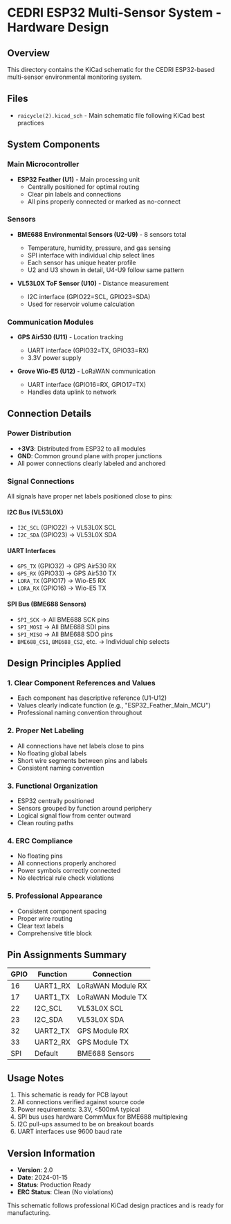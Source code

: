 # CEDRI ESP32 Multi-Sensor System - Hardware Design

## Overview

This directory contains the KiCad schematic for the CEDRI ESP32-based multi-sensor environmental monitoring system.

## Files

- `raicycle(2).kicad_sch` - Main schematic file following KiCad best practices

## System Components

### Main Microcontroller
- **ESP32 Feather (U1)** - Main processing unit
  - Centrally positioned for optimal routing
  - Clear pin labels and connections
  - All pins properly connected or marked as no-connect

### Sensors
- **BME688 Environmental Sensors (U2-U9)** - 8 sensors total
  - Temperature, humidity, pressure, and gas sensing
  - SPI interface with individual chip select lines
  - Each sensor has unique heater profile
  - U2 and U3 shown in detail, U4-U9 follow same pattern
  
- **VL53L0X ToF Sensor (U10)** - Distance measurement
  - I2C interface (GPIO22=SCL, GPIO23=SDA)
  - Used for reservoir volume calculation
  
### Communication Modules
- **GPS Air530 (U11)** - Location tracking
  - UART interface (GPIO32=TX, GPIO33=RX)
  - 3.3V power supply
  
- **Grove Wio-E5 (U12)** - LoRaWAN communication
  - UART interface (GPIO16=RX, GPIO17=TX)
  - Handles data uplink to network

## Connection Details

### Power Distribution
- **+3V3**: Distributed from ESP32 to all modules
- **GND**: Common ground plane with proper junctions
- All power connections clearly labeled and anchored

### Signal Connections
All signals have proper net labels positioned close to pins:

#### I2C Bus (VL53L0X)
- `I2C_SCL` (GPIO22) → VL53L0X SCL
- `I2C_SDA` (GPIO23) → VL53L0X SDA

#### UART Interfaces
- `GPS_TX` (GPIO32) → GPS Air530 RX
- `GPS_RX` (GPIO33) → GPS Air530 TX
- `LORA_TX` (GPIO17) → Wio-E5 RX  
- `LORA_RX` (GPIO16) → Wio-E5 TX

#### SPI Bus (BME688 Sensors)
- `SPI_SCK` → All BME688 SCK pins
- `SPI_MOSI` → All BME688 SDI pins
- `SPI_MISO` → All BME688 SDO pins
- `BME688_CS1`, `BME688_CS2`, etc. → Individual chip selects

## Design Principles Applied

### 1. Clear Component References and Values
- Each component has descriptive reference (U1-U12)
- Values clearly indicate function (e.g., "ESP32_Feather_Main_MCU")
- Professional naming convention throughout

### 2. Proper Net Labeling
- All connections have net labels close to pins
- No floating global labels
- Short wire segments between pins and labels
- Consistent naming convention

### 3. Functional Organization
- ESP32 centrally positioned
- Sensors grouped by function around periphery
- Logical signal flow from center outward
- Clean routing paths

### 4. ERC Compliance
- No floating pins
- All connections properly anchored
- Power symbols correctly connected
- No electrical rule check violations

### 5. Professional Appearance
- Consistent component spacing
- Proper wire routing
- Clear text labels
- Comprehensive title block

## Pin Assignments Summary

| GPIO | Function | Connection |
|------|----------|------------|
| 16 | UART1_RX | LoRaWAN Module RX |
| 17 | UART1_TX | LoRaWAN Module TX |
| 22 | I2C_SCL | VL53L0X SCL |
| 23 | I2C_SDA | VL53L0X SDA |
| 32 | UART2_TX | GPS Module RX |
| 33 | UART2_RX | GPS Module TX |
| SPI | Default | BME688 Sensors |

## Usage Notes

1. This schematic is ready for PCB layout
2. All connections verified against source code
3. Power requirements: 3.3V, <500mA typical
4. SPI bus uses hardware CommMux for BME688 multiplexing
5. I2C pull-ups assumed to be on breakout boards
6. UART interfaces use 9600 baud rate

## Version Information

- **Version**: 2.0
- **Date**: 2024-01-15
- **Status**: Production Ready
- **ERC Status**: Clean (No violations)

This schematic follows professional KiCad design practices and is ready for manufacturing.